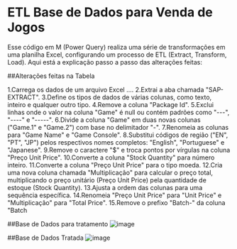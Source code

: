# ETL Base de Dados para Venda de Jogos


Esse código em M (Power Query) realiza uma série de transformações em uma planilha Excel, configurando um processo de ETL (Extract, Transform, Load). Aqui está a explicação passo a passo das alterações feitas:

##Alterações feitas na Tabela 

1.Carrega os dados de um arquivo Excel ....
2.Extrai a aba chamada "SAP-EXTRACT".
3.Define os tipos de dados de várias colunas, como texto, inteiro e qualquer outro tipo.
4.Remove a coluna "Package Id".
5.Exclui linhas onde o valor na coluna "Game" é null ou contém padrões como "---", "----" e "-----".
6.Divide a coluna "Game" em duas novas colunas ("Game.1" e "Game.2") com base no delimitador "-".
7.Renomeia as colunas para "Game Name" e "Game Console".
8.Substitui códigos de região ("EN", "PT", "JP") pelos respectivos nomes completos: "English", "Portuguese" e "Japanese".
9.Remove o caractere "$" e troca pontos por vírgulas na coluna "Preço Unit Price".
10.Converte a coluna "Stock Quantity" para número inteiro.
11.Converte a coluna "Preço Unit Price" para o tipo moeda.
12.Cria uma nova coluna chamada "Multiplicação" para calcular o preço total, multiplicando o preço unitário (Preço Unit Price) pela 
  quantidade de estoque (Stock Quantity).
13.Ajusta a ordem das colunas para uma sequência específica.
14.Renomeia "Preço Unit Price" para "Unit Price" e "Multiplicação" para "Total Price".
15.Remove o prefixo "Batch-" da coluna "Batch


##Base de Dados para tratamento
![image](https://github.com/user-attachments/assets/dbd0a332-e191-49ed-b838-0f4222f85740)


##Base de Dados Tratada
![image](https://github.com/user-attachments/assets/c1eea99d-884e-4fd7-b69e-e1f0e3e706aa)






